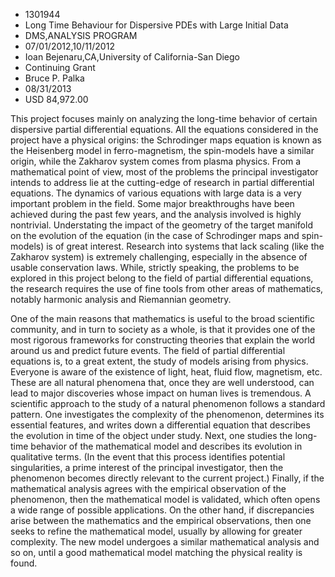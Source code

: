 
* 1301944
* Long Time Behaviour for Dispersive PDEs with Large Initial Data
* DMS,ANALYSIS PROGRAM
* 07/01/2012,10/11/2012
* Ioan Bejenaru,CA,University of California-San Diego
* Continuing Grant
* Bruce P. Palka
* 08/31/2013
* USD 84,972.00

This project focuses mainly on analyzing the long-time behavior of certain
dispersive partial differential equations. All the equations considered in the
project have a physical origins: the Schrodinger maps equation is known as the
Heisenberg model in ferro-magnetism, the spin-models have a similar origin,
while the Zakharov system comes from plasma physics. From a mathematical point
of view, most of the problems the principal investigator intends to address lie
at the cutting-edge of research in partial differential equations. The dynamics
of various equations with large data is a very important problem in the field.
Some major breakthroughs have been achieved during the past few years, and the
analysis involved is highly nontrivial. Understating the impact of the geometry
of the target manifold on the evolution of the equation (in the case of
Schrodinger maps and spin-models) is of great interest. Research into systems
that lack scaling (like the Zakharov system) is extremely challenging,
especially in the absence of usable conservation laws. While, strictly speaking,
the problems to be explored in this project belong to the field of partial
differential equations, the research requires the use of fine tools from other
areas of mathematics, notably harmonic analysis and Riemannian geometry.

One of the main reasons that mathematics is useful to the broad scientific
community, and in turn to society as a whole, is that it provides one of the
most rigorous frameworks for constructing theories that explain the world around
us and predict future events. The field of partial differential equations is, to
a great extent, the study of models arising from physics. Everyone is aware of
the existence of light, heat, fluid flow, magnetism, etc. These are all natural
phenomena that, once they are well understood, can lead to major discoveries
whose impact on human lives is tremendous. A scientific approach to the study of
a natural phenomenon follows a standard pattern. One investigates the complexity
of the phenomenon, determines its essential features, and writes down a
differential equation that describes the evolution in time of the object under
study. Next, one studies the long-time behavior of the mathematical model and
describes its evolution in qualitative terms. (In the event that this process
identifies potential singularities, a prime interest of the principal
investigator, then the phenomenon becomes directly relevant to the current
project.) Finally, if the mathematical analysis agrees with the empirical
observation of the phenomenon, then the mathematical model is validated, which
often opens a wide range of possible applications. On the other hand, if
discrepancies arise between the mathematics and the empirical observations, then
one seeks to refine the mathematical model, usually by allowing for greater
complexity. The new model undergoes a similar mathematical analysis and so on,
until a good mathematical model matching the physical reality is found.

